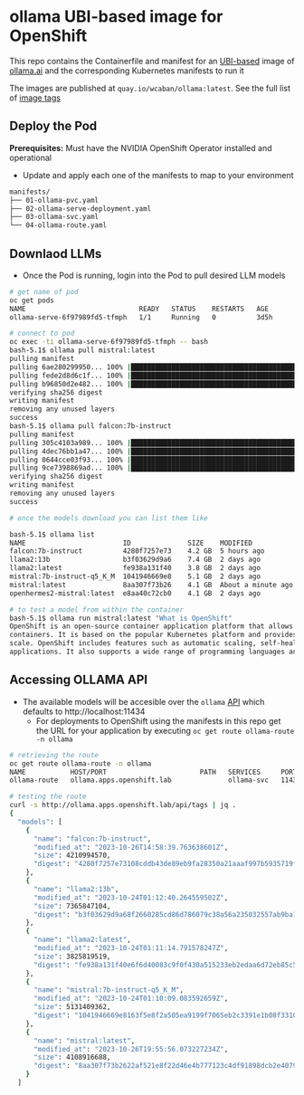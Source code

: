 # ollama UBI-based image for OpenShift

This repo contains the Containerfile and manifest for an [UBI-based](https://catalog.redhat.com/software/base-images) image of [ollama.ai](https://ollama.ai) and the corresponding Kubernetes manifests to run it

The images are published at `quay.io/wcaban/ollama:latest`. See the full list of [image tags](https://quay.io/repository/wcaban/ollama?tab=tags&tag=latest)


## Deploy the Pod

**Prerequisites:** Must have the NVIDIA OpenShift Operator installed and operational

- Update and apply each one of the manifests to map to your environment

```bash
manifests/
├── 01-ollama-pvc.yaml
├── 02-ollama-serve-deployment.yaml
├── 03-ollama-svc.yaml
└── 04-ollama-route.yaml
```

## Downlaod LLMs

- Once the Pod is running, login into the Pod to pull desired LLM models

```bash
# get name of pod
oc get pods
NAME                            READY   STATUS    RESTARTS   AGE
ollama-serve-6f97989fd5-tfmph   1/1     Running   0          3d5h

# connect to pod
oc exec -ti ollama-serve-6f97989fd5-tfmph -- bash
bash-5.1$ ollama pull mistral:latest
pulling manifest
pulling 6ae280299950... 100% |███████████████████████████████████████████████████████████████████████████████████████| (4.1/4.1 GB, 77 TB/s)
pulling fede2d8d6c1f... 100% |█████████████████████████████████████████████████████████████████████████████████████████| (29/29 B, 1.3 MB/s)
pulling b96850d2e482... 100% |████████████████████████████████████████████████████████████████████████████████████████| (307/307 B, 16 MB/s)
verifying sha256 digest
writing manifest
removing any unused layers
success
bash-5.1$ ollama pull falcon:7b-instruct
pulling manifest
pulling 305c4103a989... 100% |██████████████████████████████████████████████████████████████| (4.2/4.2 GB, 112 MB/s)         
pulling 4dec76bb1a47... 100% |████████████████████████████████████████████████████████████████████| (45/45 B, 28 B/s)        
pulling 0644cce03f93... 100% |████████████████████████████████████████████████████████████████████| (31/31 B, 25 B/s)        
pulling 9ce7398869ad... 100% |█████████████████████████████████████████████████████████████████| (382/382 B, 120 B/s)        
verifying sha256 digest
writing manifest
removing any unused layers
success

# once the models download you can list them like

bash-5.1$ ollama list
NAME                      	ID          	SIZE  	MODIFIED
falcon:7b-instruct        	4280f7257e73	4.2 GB	5 hours ago
llama2:13b                	b3f03629d9a6	7.4 GB	2 days ago
llama2:latest             	fe938a131f40	3.8 GB	2 days ago
mistral:7b-instruct-q5_K_M	1041946669e8	5.1 GB	2 days ago
mistral:latest            	8aa307f73b26	4.1 GB	About a minute ago
openhermes2-mistral:latest	e8aa40c72cb0	4.1 GB	2 days ago

# to test a model from within the container 
bash-5.1$ ollama run mistral:latest "What is OpenShift"
OpenShift is an open-source container application platform that allows developers to easily build, deploy and manage applications in
containers. It is based on the popular Kubernetes platform and provides a user-friendly interface for managing containerized applications at
scale. OpenShift includes features such as automatic scaling, self-healing, and built-in security, making it an ideal platform for enterprise
applications. It also supports a wide range of programming languages and frameworks, making it accessible to developers of all backgrounds.
```

## Accessing OLLAMA API

- The available models will be accesible over the `ollama` [API](https://github.com/ollama/ollama/blob/main/docs/api.md) which defaults to http://localhost:11434
    - For deployments to OpenShift using the manifests in this repo get the URL for your application by executing `oc get route ollama-route -n ollama`

```bash
# retrieving the route
oc get route ollama-route -n ollama
NAME           HOST/PORT                       PATH   SERVICES     PORT    TERMINATION   WILDCARD
ollama-route   ollama.apps.openshift.lab              ollama-svc   11434                 None

# testing the route
curl -s http://ollama.apps.openshift.lab/api/tags | jq .
{
  "models": [
    {
      "name": "falcon:7b-instruct",
      "modified_at": "2023-10-26T14:58:39.763638601Z",
      "size": 4210994570,
      "digest": "4280f7257e73108cddb43de89eb9fa28350a21aaaf997b5935719f9de0281563"
    },
    {
      "name": "llama2:13b",
      "modified_at": "2023-10-24T01:12:40.264559502Z",
      "size": 7365847104,
      "digest": "b3f03629d9a68f2660285cd86d786079c38a56a235032557ab9ba170786f0cf3"
    },
    {
      "name": "llama2:latest",
      "modified_at": "2023-10-24T01:11:14.791578247Z",
      "size": 3825819519,
      "digest": "fe938a131f40e6f6d40083c9f0f430a515233eb2edaa6d72eb85c50d64f2300e"
    },
    {
      "name": "mistral:7b-instruct-q5_K_M",
      "modified_at": "2023-10-24T01:10:09.083592659Z",
      "size": 5131409362,
      "digest": "1041946669e8163f5e8f2a505ea9199f7065eb2c3391e1b08f331005c026fd12"
    },
    {
      "name": "mistral:latest",
      "modified_at": "2023-10-26T19:55:56.073227234Z",
      "size": 4108916688,
      "digest": "8aa307f73b2622af521e8f22d46e4b777123c4df91898dcb2e4079dc8fdf579e"
    }
  ]

```

